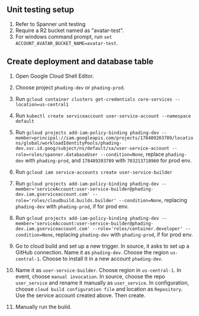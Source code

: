 ## Unit testing setup

1. Refer to Spanner unit testing
1. Require a R2 bucket named as "avatar-test".
1. For windows command prompt, run `set ACCOUNT_AVATAR_BUCKET_NAME=avatar-test`.

## Create deployment and database table

1. Open Google Cloud Shell Editor.
1. Choose project `phading-dev` or `phading-prod`.

1. Run `gcloud container clusters get-credentials core-services --location=us-central1`
1. Run `kubectl create serviceaccount user-service-account --namespace default`
1. Run `gcloud projects add-iam-policy-binding phading-dev --member=principal://iam.googleapis.com/projects/178489203789/locations/global/workloadIdentityPools/phading-dev.svc.id.goog/subject/ns/default/sa/user-service-account --role=roles/spanner.databaseUser --condition=None`, replace `phading-dev` with `phading-prod`, and `178489203789` with `703213718960` for prod env.

1. Run `gcloud iam service-accounts create user-service-builder`
1. Run `gcloud projects add-iam-policy-binding phading-dev --member='serviceAccount:user-service-builder@phading-dev.iam.gserviceaccount.com' --role='roles/cloudbuild.builds.builder' --condition=None`, replacing `phading-dev` with `phading-prod`, if for prod env.
1. Run `gcloud projects add-iam-policy-binding phading-dev --member='serviceAccount:user-service-builder@phading-dev.iam.gserviceaccount.com' --role='roles/container.developer' --condition=None`, replacing `phading-dev` with `phading-prod`, if for prod env.
1. Go to cloud build and set up a new trigger. In source, it asks to set up a GitHub connection. Name it as `phading-dev`. Choose the region `us-central-1`. Choose to install it in a new account `phading-dev`.
1. Name it as `user-service-builder`. Choose region in `us-central-1`. In event, choose `manual invocation`.  In source, choose the repo `user_service` and rename it manually as `user_service`. In configuration, choose `cloud build configuration file` and location as `Repository`. Use the service account created above. Then create.

1. Manually run the build.
